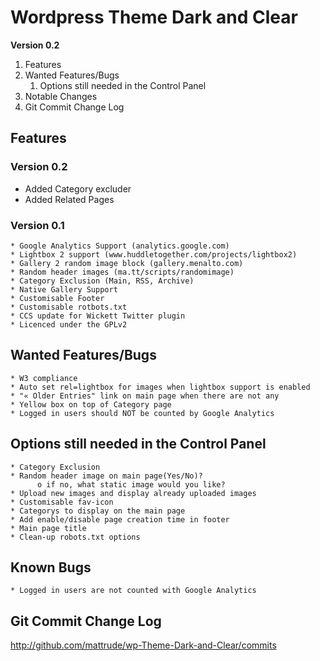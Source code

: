 # Wordpress Theme Dark and Clear

**Version 0.2**

   1. Features
   2. Wanted Features/Bugs
         1. Options still needed in the Control Panel
   3. Notable Changes
   4. Git Commit Change Log


## Features

### Version 0.2

   * Added Category excluder
   * Added Related Pages

### Version 0.1

    * Google Analytics Support (analytics.google.com)
    * Lightbox 2 support (www.huddletogether.com/projects/lightbox2)
    * Gallery 2 random image block (gallery.menalto.com)
    * Random header images (ma.tt/scripts/randomimage)
    * Category Exclusion (Main, RSS, Archive)
    * Native Gallery Support
    * Customisable Footer
    * Customisable rotbots.txt
    * CCS update for Wickett Twitter plugin
    * Licenced under the GPLv2

## Wanted Features/Bugs

    * W3 compliance
    * Auto set rel=lightbox for images when lightbox support is enabled
    * "« Older Entries" link on main page when there are not any
    * Yellow box on top of Category page
    * Logged in users should NOT be counted by Google Analytics

## Options still needed in the Control Panel

    * Category Exclusion
    * Random header image on main page(Yes/No)?
          o if no, what static image would you like?
    * Upload new images and display already uploaded images
    * Customisable fav-icon
    * Categorys to display on the main page
    * Add enable/disable page creation time in footer
    * Main page title
    * Clean-up robots.txt options


## Known Bugs

    * Logged in users are not counted with Google Analytics

## Git Commit Change Log

http://github.com/mattrude/wp-Theme-Dark-and-Clear/commits
